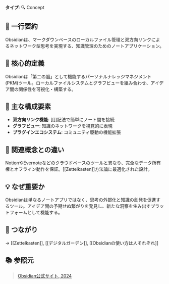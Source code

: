 **タイプ**: 🔍 Concept

## 📝 一行要約
Obsidianは、マークダウンベースのローカルファイル管理と双方向リンクによるネットワーク型思考を実現する、知識管理のためのノートアプリケーション。

## 🎯 核心的定義
Obsidianは「第二の脳」として機能するパーソナルナレッジマネジメント(PKM)ツール。ローカルファイルシステムとグラフビューを組み合わせ、アイデア間の関係性を可視化・構築する。

## 🌟 主な構成要素
- **双方向リンク機能**: [[]]記法で簡単にノート間を接続
- **グラフビュー**: 知識のネットワークを視覚的に表現
- **プラグインエコシステム**: コミュニティ駆動の機能拡張

## 🔄 関連概念との違い
NotionやEvernoteなどのクラウドベースのツールと異なり、完全なデータ所有権とオフライン動作を保証。[[Zettelkasten]]方法論に最適化された設計。

## 💡 なぜ重要か
Obsidianは単なるノートアプリではなく、思考の外部化と知識の創発を促進するツール。アイデア間の予期せぬ繋がりを発見し、新たな洞察を生み出すプラットフォームとして機能する。

## 🔗 つながり
→ [[Zettelkasten]], [[デジタルガーデン]], [[Obsidianの使い方は人それぞれ]]

## 📚 参照元
> [Obsidian公式サイト, 2024](https://obsidian.md)